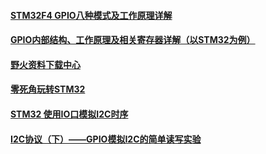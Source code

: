 
####  [STM32F4 GPIO八种模式及工作原理详解](https://moore.live/news/241094/detail/)

#### [GPIO内部结构、工作原理及相关寄存器详解（以STM32为例）](https://www.eefocus.com/embedded/401157)

#### [野火资料下载中心](http://doc.embedfire.com/products/link/zh/latest/index.html)
#### [零死角玩转STM32](https://doc.embedfire.com/mcu/stm32/f103mini/std/zh/latest/index.html)

#### [STM32 使用IO口模拟I2C时序](https://blog.csdn.net/ForeverIT/article/details/105453989)
#### [I2C协议（下）——GPIO模拟I2C的简单读写实验](https://www.zhihu.com/column/p/27244790)